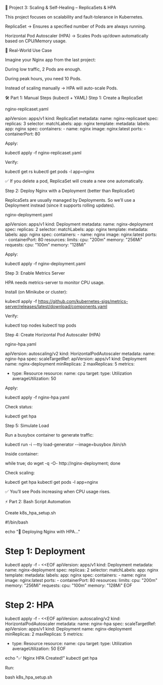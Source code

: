 📘 Project 3: Scaling & Self-Healing – ReplicaSets & HPA

This project focuses on scalability and fault-tolerance in Kubernetes.

ReplicaSet → Ensures a specified number of Pods are always running.

Horizontal Pod Autoscaler (HPA) → Scales Pods up/down automatically based on CPU/Memory usage.

🔹 Real-World Use Case

Imagine your Nginx app from the last project:

During low traffic, 2 Pods are enough.

During peak hours, you need 10 Pods.

Instead of scaling manually → HPA will auto-scale Pods.

🛠️ Part 1: Manual Steps (kubectl + YAML)
Step 1: Create a ReplicaSet

nginx-replicaset.yaml

apiVersion: apps/v1
kind: ReplicaSet
metadata:
  name: nginx-replicaset
spec:
  replicas: 3
  selector:
    matchLabels:
      app: nginx
  template:
    metadata:
      labels:
        app: nginx
    spec:
      containers:
      - name: nginx
        image: nginx:latest
        ports:
        - containerPort: 80


Apply:

kubectl apply -f nginx-replicaset.yaml


Verify:

kubectl get rs
kubectl get pods -l app=nginx


✅ If you delete a pod, ReplicaSet will create a new one automatically.

Step 2: Deploy Nginx with a Deployment (better than ReplicaSet)

ReplicaSets are usually managed by Deployments.
So we’ll use a Deployment instead (since it supports rolling updates).

nginx-deployment.yaml

apiVersion: apps/v1
kind: Deployment
metadata:
  name: nginx-deployment
spec:
  replicas: 2
  selector:
    matchLabels:
      app: nginx
  template:
    metadata:
      labels:
        app: nginx
    spec:
      containers:
      - name: nginx
        image: nginx:latest
        ports:
        - containerPort: 80
        resources:
          limits:
            cpu: "200m"
            memory: "256Mi"
          requests:
            cpu: "100m"
            memory: "128Mi"


Apply:

kubectl apply -f nginx-deployment.yaml

Step 3: Enable Metrics Server

HPA needs metrics-server to monitor CPU usage.

Install (on Minikube or cluster):

kubectl apply -f https://github.com/kubernetes-sigs/metrics-server/releases/latest/download/components.yaml


Verify:

kubectl top nodes
kubectl top pods

Step 4: Create Horizontal Pod Autoscaler (HPA)

nginx-hpa.yaml

apiVersion: autoscaling/v2
kind: HorizontalPodAutoscaler
metadata:
  name: nginx-hpa
spec:
  scaleTargetRef:
    apiVersion: apps/v1
    kind: Deployment
    name: nginx-deployment
  minReplicas: 2
  maxReplicas: 5
  metrics:
  - type: Resource
    resource:
      name: cpu
      target:
        type: Utilization
        averageUtilization: 50


Apply:

kubectl apply -f nginx-hpa.yaml


Check status:

kubectl get hpa

Step 5: Simulate Load

Run a busybox container to generate traffic:

kubectl run -i --tty load-generator --image=busybox /bin/sh


Inside container:

while true; do wget -q -O- http://nginx-deployment; done


Check scaling:

kubectl get hpa
kubectl get pods -l app=nginx


✅ You’ll see Pods increasing when CPU usage rises.

⚡ Part 2: Bash Script Automation

Create k8s_hpa_setup.sh

#!/bin/bash

echo "🚀 Deploying Nginx with HPA..."

# Step 1: Deployment
kubectl apply -f - <<EOF
apiVersion: apps/v1
kind: Deployment
metadata:
  name: nginx-deployment
spec:
  replicas: 2
  selector:
    matchLabels:
      app: nginx
  template:
    metadata:
      labels:
        app: nginx
    spec:
      containers:
      - name: nginx
        image: nginx:latest
        ports:
        - containerPort: 80
        resources:
          limits:
            cpu: "200m"
            memory: "256Mi"
          requests:
            cpu: "100m"
            memory: "128Mi"
EOF

# Step 2: HPA
kubectl apply -f - <<EOF
apiVersion: autoscaling/v2
kind: HorizontalPodAutoscaler
metadata:
  name: nginx-hpa
spec:
  scaleTargetRef:
    apiVersion: apps/v1
    kind: Deployment
    name: nginx-deployment
  minReplicas: 2
  maxReplicas: 5
  metrics:
  - type: Resource
    resource:
      name: cpu
      target:
        type: Utilization
        averageUtilization: 50
EOF

echo "✅ Nginx HPA Created!"
kubectl get hpa


Run:

bash k8s_hpa_setup.sh
